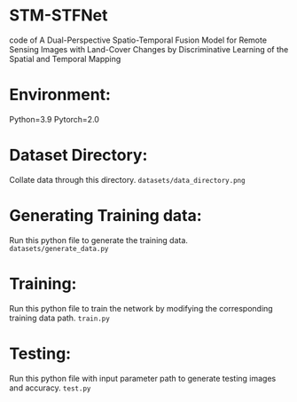  # STM-STFNet
code of A Dual-Perspective Spatio-Temporal Fusion Model for Remote Sensing Images with Land-Cover Changes by Discriminative Learning of the Spatial and Temporal Mapping

# Environment:
Python=3.9
Pytorch=2.0

# Dataset Directory:
Collate data through this directory.     `datasets/data_directory.png`   

# Generating Training data:
Run this python file to generate the training data.     `datasets/generate_data.py`

# Training:
Run this python file to train the network by modifying the corresponding training data path.        `train.py`

# Testing:
Run this python file with input parameter path to generate testing images and accuracy.          `test.py`

